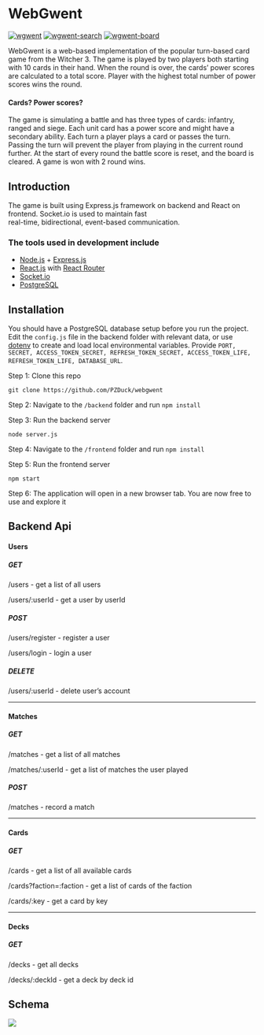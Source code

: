 # WebGwent #
<a href="https://ibb.co/DVqj4C8"><img src="https://i.ibb.co/cgmsJFC/wgwent.png" alt="wgwent" border="0"></a>
<a href="https://ibb.co/KWBKXpv"><img src="https://i.ibb.co/m4dNGVW/wgwent-search.png" alt="wgwent-search" border="0"></a>
<a href="https://ibb.co/bWbTfW2"><img src="https://i.ibb.co/xCFW4Cf/wgwent-board.png" alt="wgwent-board" border="0"></a>



WebGwent is a web-based implementation of the popular turn-based card game from the Witcher 3. The game is played by two players both starting with 10 cards in their hand. When the round is over, the cards’ power scores are calculated to a total score. Player with the highest total number of power scores wins the round.

#### Cards? Power scores? 
The game is simulating a battle and has three types of cards: infantry, ranged and siege. Each unit card has a power score and might have a secondary ability. Each turn a player plays a card or passes the turn. Passing the turn will prevent the player from playing in the current round further. At the start of every round the battle score is reset, and the board is cleared. A game is won with 2 round wins.


## Introduction 
The game is built using Express.js framework on backend and React on frontend. Socket.io is used to maintain fast  
real-time, bidirectional, event-based communication.

### The tools used in development include

- [Node.js](https://nodejs.org/en/) + [Express.js](https://expressjs.com/)
- [React.js](https://reactjs.org/) with [React Router](https://reactrouter.com/)
- [Socket.io](https://socket.io/)
- [PostgreSQL](https://www.postgresql.org/)

## Installation

You should have a PostgreSQL database setup before you run the project. Edit the `config.js` file in the backend folder with relevant data, or use [dotenv](https://www.npmjs.com/package/dotenv) to create and load local environmental variables. Provide `PORT, SECRET, ACCESS_TOKEN_SECRET, REFRESH_TOKEN_SECRET, ACCESS_TOKEN_LIFE, REFRESH_TOKEN_LIFE, DATABASE_URL`.


Step 1: Clone this repo
```
git clone https://github.com/PZDuck/webgwent
```

Step 2: Navigate to the `/backend` folder and run `npm install`

Step 3: Run the backend server

```
node server.js
```

Step 4: Navigate to the `/frontend` folder and run `npm install`

Step 5: Run the frontend server

```
npm start
```

Step 6: The application will open in a new browser tab. You are now free to use and explore it

## Backend Api
#### Users

##### GET
/users - get a list of all users                                                                          

/users/:userId - get a user by userId                                                    

##### POST
/users/register - register a user
                                                                   
/users/login - login a user                                                                 

##### DELETE
/users/:userId - delete user’s account                                                    
 
----------

#### Matches

##### GET
/matches                                                                     - get a list of all matches

/matches/:userId - get a list of matches the user played           


##### POST
/matches - record a match                                                              
 
----------

#### Cards

##### GET
/cards - get a list of all available cards                                                                         

/cards?faction=:faction - get a list of cards of the faction                                           

/cards/:key - get a card by key                                                               

----------

#### Decks

##### GET
/decks - get all decks                                                                          

/decks/:deckId - get a deck by deck id                                                        


## Schema
![](https://i.ibb.co/MZbvXyb/Deluxe-Auto-Repair.png)

